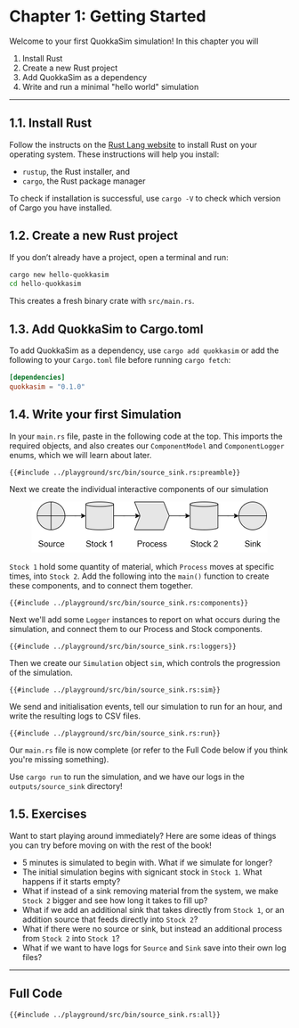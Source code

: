 # Chapter 1: Getting Started

Welcome to your first QuokkaSim simulation! In this chapter you will

1. Install Rust
2. Create a new Rust project  
3. Add QuokkaSim as a dependency  
4. Write and run a minimal "hello world" simulation  

---

## 1.1. Install Rust

Follow the instructs on the [Rust Lang website](https://www.rust-lang.org/tools/install) to install Rust on your operating system. These instructions will help you install:

- `rustup`, the Rust installer, and
- `cargo`, the Rust package manager

To check if installation is successful, use ``cargo -V`` to check which version of Cargo you have installed.

## 1.2. Create a new Rust project

If you don’t already have a project, open a terminal and run:

```bash
cargo new hello‐quokkasim
cd hello‐quokkasim
```

This creates a fresh binary crate with ``src/main.rs``.

## 1.3. Add QuokkaSim to Cargo.toml

To add QuokkaSim as a dependency, use ``cargo add quokkasim`` or add the following to your ``Cargo.toml`` file before running ``cargo fetch``:
```toml
[dependencies]
quokkasim = "0.1.0"
```

## 1.4. Write your first Simulation

In your ``main.rs`` file, paste in the following code at the top. This imports the required objects, and also creates our ``ComponentModel`` and ``ComponentLogger`` enums, which we will learn about later.

```rust,no_run
{{#include ../playground/src/bin/source_sink.rs:preamble}}
```

Next we create the individual interactive components of our simulation
<p align="center"><img src="images/source_sink_fig.png" alt="Figure 1: Simulation Overview" /><p>

`Stock 1` hold some quantity of material, which `Process` moves at specific times, into `Stock 2`. Add the following into the `main()` function to create these components, and to connect them together.

```rust,no_run
{{#include ../playground/src/bin/source_sink.rs:components}}
```

Next we'll add some ``Logger`` instances to report on what occurs during the simulation, and connect them to our Process and Stock components.

```rust,no_run
{{#include ../playground/src/bin/source_sink.rs:loggers}}
```

Then we create our `Simulation` object `sim`, which controls the progression of the simulation.

```rust,no_run
{{#include ../playground/src/bin/source_sink.rs:sim}}
```

We send and initialisation events, tell our simulation to run for an hour, and write the resulting logs to CSV files.

```rust,no_run
{{#include ../playground/src/bin/source_sink.rs:run}}
```

Our `main.rs` file is now complete (or refer to the Full Code below if you think you're missing something).

Use `cargo run` to run the simulation, and we have our logs in the `outputs/source_sink` directory!

## 1.5. Exercises

Want to start playing around immediately? Here are some ideas of things you can try before moving on with the rest of the book!

- 5 minutes is simulated to begin with. What if we simulate for longer?
- The initial simulation begins with signicant stock in `Stock 1`. What happens if it starts empty?
- What if instead of a sink removing material from the system, we make `Stock 2` bigger and see how long it takes to fill up?
- What if we add an additional sink that takes directly from `Stock 1`, or an addition source that feeds directly into `Stock 2`?
- What if there were no source or sink, but instead an additional process from `Stock 2` into `Stock 1`?
- What if we want to have logs for `Source` and `Sink` save into their own log files?

---

## Full Code
```rust,no_run
{{#include ../playground/src/bin/source_sink.rs:all}}
```